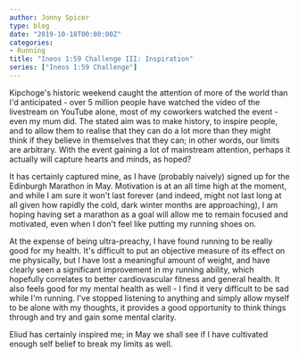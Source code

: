 ```yaml
---
author: Jonny Spicer
type: blog
date: "2019-10-18T00:00:00Z"
categories:
- Running
title: "Ineos 1:59 Challenge III: Inspiration"
series: ["Ineos 1:59 Challenge"]
---
```

Kipchoge's historic weekend caught the attention of more of the world than I'd anticipated - over 5 million people have watched the
video of the livestream on YouTube alone, most of my coworkers watched the event - even my mum did. The stated aim was to make
history, to inspire people, and to allow them to realise that they can do a lot more than they might think if they believe in
themselves that they can; in other words, our limits are arbitrary. With the event gaining a lot of mainstream attention, perhaps
it actually will capture hearts and minds, as hoped?

It has certainly captured mine, as I have (probably naively) signed up for the Edinburgh Marathon in May. Motivation is at an all
time high at the moment, and while I am sure it won't last forever (and indeed, might not last long at all given how rapidly the
cold, dark winter months are approaching), I am hoping having set a marathon as a goal will allow me to remain focused and
motivated, even when I don't feel like putting my running shoes on.

At the expense of being ultra-preachy, I have found running to be really good for my health. It's difficult to put an objective
measure of its effect on me physically, but I have lost a meaningful amount of weight, and have clearly seen a significant
improvement in my running ability, which hopefully correlates to better cardiovascular fitness and general health. It also
feels good for my mental health as well - I find it very difficult to be sad while I'm running. I've stopped listening to
anything and simply allow myself to be alone with my thoughts, it provides a good opportunity to think things through and
try and gain some mental clarity.

Eliud has certainly inspired me; in May we shall see if I have cultivated enough self belief to break my limits as well.
